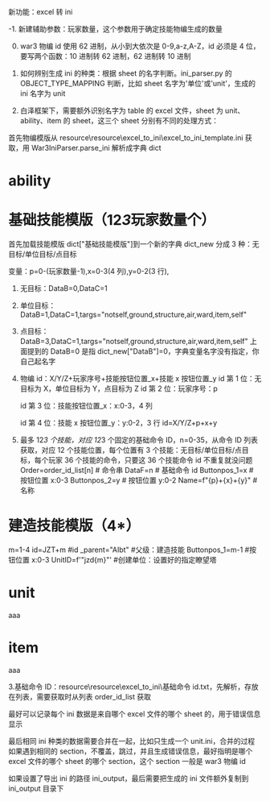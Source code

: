 新功能：excel 转 ini

-1. 新建辅助参数：玩家数量，这个参数用于确定技能物编生成的数量

0. war3 物编 id 使用 62 进制，从小到大依次是 0-9,a-z,A-Z，id 必须是 4 位，要写两个函数：10 进制转 62 进制，62 进制转 10 进制

1. 如何辨别生成 ini 的种类：根据 sheet 的名字判断。ini_parser.py 的 OBJECT_TYPE_MAPPING 判断，比如 sheet 名字为'单位'或'unit'，生成的 ini 名字为 unit

2. 白泽框架下，需要额外识别名字为 table 的 excel 文件，sheet 为 unit、ability、item 的 sheet，这三个 sheet 分别有不同的处理方式：

首先物编模版从 resource\resource\excel_to_ini\excel_to_ini_template.ini 获取，用 War3IniParser.parse_ini 解析成字典 dict

# ability

# 基础技能模版（12*3*玩家数量个）

首先加载技能模版 dict["基础技能模版"]到一个新的字典 dict_new
分成 3 种：无目标/单位目标/点目标

变量：p=0-(玩家数量-1),x=0-3(4 列),y=0-2(3 行),

1. 无目标：DataB=0,DataC=1

2. 单位目标：DataB=1,DataC=1,targs="notself,ground,structure,air,ward,item,self"
3. 点目标：DataB=3,DataC=1,targs="notself,ground,structure,air,ward,item,self"
   上面提到的 DataB=0 是指 dict_new["DataB"]=0，字典变量名字没有指定，你自己起名字
4. 物编 id：X/Y/Z+玩家序号+技能按钮位置\_x+技能 x 按钮位置\_y
   id 第 1 位：无目标为 X，单位目标为 Y，点目标为 Z
   id 第 2 位：玩家序号：p

   id 第 3 位：技能按钮位置\_x：x:0-3，4 列

   id 第 4 位：技能 x 按钮位置\_y：y:0-2，3 行
   id=X/Y/Z+p+x+y

5. 最多 12*3 个技能，对应 12*3 个固定的基础命令 ID，n=0-35，从命令 ID 列表获取，对应 12 个技能位置，每个位置有 3 个技能：无目标/单位目标/点目标，每个玩家 36 个技能的命令，只要这 36 个技能命令 id 不重复就没问题
   Order=order_id_list[n] # 命令串
   DataF=n # 基础命令 id
   Buttonpos_1=x # 按钮位置 x:0-3
   Buttonpos_2=y # 按钮位置 y:0-2
   Name=f"{p}+{x}+{y}" # 名称

# 建造技能模版（4\*）

m=1-4
id=JZT+m #id
\_parent="AIbt" #父级：建造技能
Buttonpos_1=m-1 #按钮位置 x:0-3
UnitID=f'"jzd{m}"' #创建单位：设置好的指定瞭望塔

# unit

aaa

# item

aaa

3.基础命令 ID：resource\resource\excel_to_ini\基础命令 id.txt，先解析，存放在列表，需要获取时从列表 order_id_list 获取

最好可以记录每个 ini 数据是来自哪个 excel 文件的哪个 sheet 的，用于错误信息显示

最后相同 ini 种类的数据需要合并在一起，比如只生成一个 unit.ini，合并的过程如果遇到相同的 section，不覆盖，跳过，并且生成错误信息，最好指明是哪个 excel 文件的哪个 sheet 的哪个 section，这个 section 一般是 war3 物编 id

如果设置了导出 ini 的路径 ini_output，最后需要把生成的 ini 文件额外复制到 ini_output 目录下
